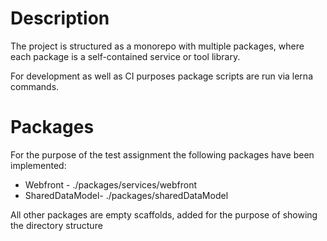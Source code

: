 # Description
The project is structured as a monorepo with multiple packages, where each package is a self-contained service or tool library.

For development as well as CI purposes package scripts are run via lerna commands.

# Packages

For the purpose of the test assignment the following packages have been implemented:

- Webfront - ./packages/services/webfront
- SharedDataModel- ./packages/sharedDataModel 

All other packages are empty scaffolds, added for the purpose of showing the directory structure